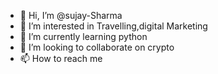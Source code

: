 - 👋 Hi, I’m @sujay-Sharma
- 👀 I’m interested in Travelling,digital Marketing
- 🌱 I’m currently learning python
- 💞️ I’m looking to collaborate on crypto 
- 📫 How to reach me 

<!---
sujay-koudhki/sujay-koudhki is a ✨ special ✨ repository because its `README.md` (this file) appears on your GitHub profile.
You can click the Preview link to take a look at your changes.
--->
